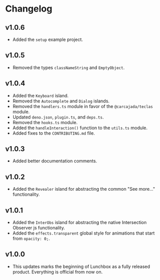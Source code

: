 # Changelog

## v1.0.6

- Added the `setup` example project.

## v1.0.5

- Removed the types `classNameString` and `EmptyObject`.

## v1.0.4

- Added the `Keyboard` island.
- Removed the `Autocomplete` and `Dialog` islands.
- Removed the `handlers.ts` module in favor of the `@carcajada/teclas` module.
- Updated `deno.json`, `plugin.ts`, and `deps.ts`.
- Removed the `hooks.ts` module.
- Added the `handleInteraction()` function to the `utils.ts` module.
- Added fixes to the `CONTRIBUTING.md` file.

## v1.0.3

- Added better documentation comments.

## v1.0.2

- Added the `Revealer` island for abstracting the common "See more..." functionality.

## v1.0.1

- Added the `InterObs` island for abstracting the native Intersection Observer
  js functionality.
- Added the `effects.transparent` global style for animations that start from
  `opacity: 0;`.

## v1.0.0

- This updates marks the beginning of Lunchbox as a fully released product.
  Everything is official from now on.
